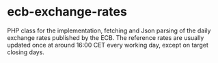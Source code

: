 # ecb-exchange-rates
PHP class for the implementation, fetching and Json parsing of the daily exchange rates published by the ECB. The reference rates are usually updated once at around 16:00 CET every working day, except on target closing days. 
